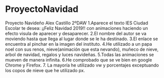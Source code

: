# ProyectoNavidad

Proyecto Navideño Alex Castillo 2ºDAW 1.Aparece el texto IES Ciudad Escolar te desea: ¡¡Feliz Navidad 2019!! con animaciones haciendo un efecto visula de aparecer y desaparecer. 2.El nombre del autor se va moviendo hasta que llega al lugar donde se le ha destinado. 3.El enlace se encuentra al pinchar en la imagen del instituto. 4.He utilizado a un papa noel con sus renos, nieve(animación que esta nevando), muñeco de nieve, arbol de navidad, regalos y luces navideñas. 5.Todas las animaciones se mueven de manera infinita. 6.He comprobado que se ve bien en google Chrome y Firefox. 7. La mayoría he utilizado vw y porcentajes exceptuando los copos de nieve que he utilizado px.
